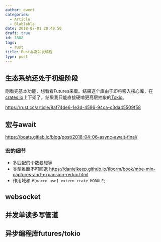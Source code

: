 ```yaml
---
author: owent
categories:
  - Article
  - Blablabla
date: 2018-07-01 20:49:50
draft: true
id: 1808
tags: 
  - rust
title: Rust与高并发编程
type: post
---
```


生态系统还处于初级阶段
-----------------------

刚看完基本功能，想看看Futures来着。结果这个库由于即将移入核心库，在[crates.io][5]上下架了。结果我只能直接硬啃更高层抽象的[Tokio][7]。

https://rust.cc/article/8af74de6-1e3d-4596-94ca-c3da45509f58

宏与await
-----------------------
https://boats.gitlab.io/blog/post/2018-04-06-async-await-final/

### 宏的细节

+ 多匹配的个数要想等
+ 类型推断不可回退 https://danielkeep.github.io/tlborm/book/mbe-min-captures-and-expansion-redux.html
+ 作用域和 ```#[macro_use] extern crate MODULE;```

websocket
-----------------------

并发单读多写管道
-----------------------

异步编程库futures/tokio
-----------------------

[1]: https://rust-lang.org/
[2]: https://kaisery.github.io/trpl-zh-cn/
[3]: https://doc.rust-lang.org/book/second-edition/
[4]: https://docs.rs/
[5]: https://crates.io/
[6]: http://doc.crates.io/guide.html
[7]: https://tokio.rs/